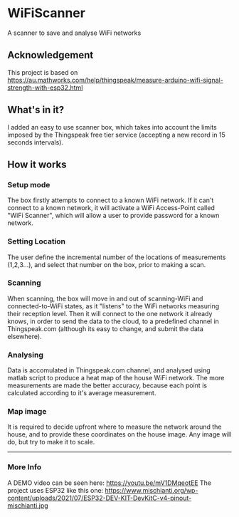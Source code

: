 # WiFiScanner
A scanner to save and analyse WiFi networks

## Acknowledgement
This project is based on https://au.mathworks.com/help/thingspeak/measure-arduino-wifi-signal-strength-with-esp32.html

## What's in it?
I added an easy to use scanner box, which takes into account the limits imposed by the Thingspeak free tier service (accepting a new record in 15 seconds intervals). 

## How it works
### Setup mode
The box firstly attempts to connect to a known WiFi network. If it can't connect to a known network, it will activate a WiFi Access-Point called "WiFi Scanner", which will allow a user to provide password for a known network.
### Setting Location
The user define the incremental number of the locations of measurements (1,2,3...), and select that number on the box, prior to making a scan.
### Scanning 
When scanning, the box will move in and out of scanning-WiFi and connected-to-WiFi states, as it "listens" to the WiFi networks measuring their reception level. Then it will connect to the one network it already knows, in order to send the data to the cloud, to a predefined channel in Thingspeak.com (although its easy to change, and submit the data elsewhere).
### Analysing
Data is accomulated in Thingspeak.com channel, and analysed using matlab script to produce a heat map of the house WiFi network. 
The more measurements are made the better accuracy, because each point is calculated according to it's average measurement.
### Map image
It is required to decide upfront where to measure the network around the house, and to provide these coordinates on the house image. Any image will do, but try to make it to scale.

---
### More Info
A DEMO video can be seen here: https://youtu.be/mV1DMqeotEE
The project uses ESP32 like this one: https://www.mischianti.org/wp-content/uploads/2021/07/ESP32-DEV-KIT-DevKitC-v4-pinout-mischianti.jpg

